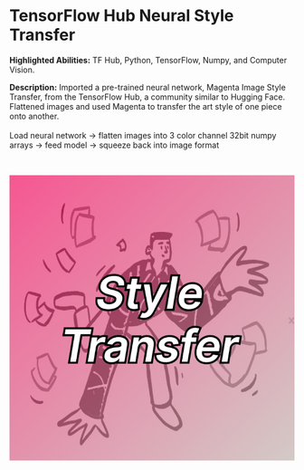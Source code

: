 # TensorFlow Hub Neural Style Transfer

**Highlighted Abilities:** TF Hub, Python, TensorFlow, Numpy, and Computer Vision.

**Description:** Imported a pre-trained neural network, Magenta Image Style Transfer, from the TensorFlow Hub, a community similar to Hugging Face. Flattened
  images and used Magenta to transfer the art style of one piece onto another. <br> <br>
  Load neural network -> flatten images into 3 color channel 32bit numpy arrays -> feed model -> squeeze back into image format

  <br>

![Style Transfer](https://github.com/asilich123/Resume_Projects/blob/main/ML%20Neural%20Style%20Transfer/Images/StyleTransfer_Card%202.png)
